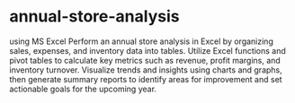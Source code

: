 # annual-store-analysis
using MS Excel
Perform an annual store analysis in Excel by organizing sales, expenses, and inventory data into tables. Utilize Excel functions and pivot tables to calculate key metrics such as revenue, profit margins, and inventory turnover. Visualize trends and insights using charts and graphs, then generate summary reports to identify areas for improvement and set actionable goals for the upcoming year.
